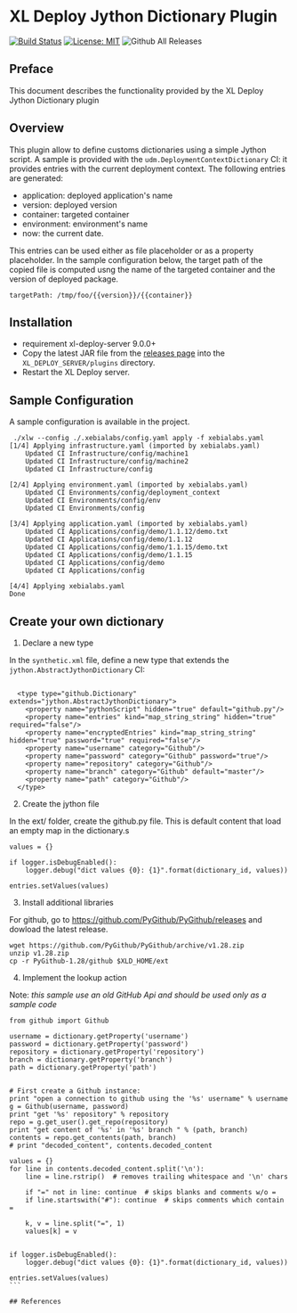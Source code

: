 # XL Deploy Jython Dictionary Plugin

[![Build Status][xld-jython-dictionary-plugin-travis-image]][xld-jython-dictionary-plugin-travis-url]
[![License: MIT][xld-jython-dictionary-plugin-license-image]][xld-jython-dictionary-plugin-license-url]
![Github All Releases][xld-jython-dictionary-plugin-downloads-image]

[xld-jython-dictionary-plugin-travis-image]: https://travis-ci.org/xebialabs-community/xld-jython-dictionary-plugin.svg?branch=master
[xld-jython-dictionary-plugin-travis-url]: https://travis-ci.org/xebialabs-community/xld-jython-dictionary-plugin
[xld-jython-dictionary-plugin-license-image]: https://img.shields.io/badge/License-MIT-yellow.svg
[xld-jython-dictionary-plugin-license-url]: https://opensource.org/licenses/MIT
[xld-jython-dictionary-plugin-downloads-image]: https://img.shields.io/github/downloads/xebialabs-com]

## Preface

This document describes the functionality provided by the XL Deploy Jython Dictionary plugin 

## Overview

This plugin allow to define customs dictionaries using a simple Jython script.
A sample is provided with the `udm.DeploymentContextDictionary` CI: it provides entries with the current deployment context.
The following entries are generated:
* application: deployed application's name
* version: deployed version
* container: targeted container
* environment: environment's name
* now: the current date.

This entries can be used either as file placeholder or as a property placeholder. 
In the sample configuration below, the target path of the copied file is computed usng the name of the targeted container and the version of deployed package.
````
targetPath: /tmp/foo/{{version}}/{{container}}
````


## Installation

* requirement xl-deploy-server 9.0.0+
* Copy the latest JAR file from the [releases page](https://github.com/xebialabs-community/xld-jython-dictionary-plugin/releases) into the `XL_DEPLOY_SERVER/plugins` directory.
* Restart the XL Deploy server.

## Sample Configuration
A sample configuration is available in the project.

```
 ./xlw --config ./.xebialabs/config.yaml apply -f xebialabs.yaml
[1/4] Applying infrastructure.yaml (imported by xebialabs.yaml)
    Updated CI Infrastructure/config/machine1
    Updated CI Infrastructure/config/machine2
    Updated CI Infrastructure/config

[2/4] Applying environment.yaml (imported by xebialabs.yaml)
    Updated CI Environments/config/deployment_context
    Updated CI Environments/config/env
    Updated CI Environments/config

[3/4] Applying application.yaml (imported by xebialabs.yaml)
    Updated CI Applications/config/demo/1.1.12/demo.txt
    Updated CI Applications/config/demo/1.1.12
    Updated CI Applications/config/demo/1.1.15/demo.txt
    Updated CI Applications/config/demo/1.1.15
    Updated CI Applications/config/demo
    Updated CI Applications/config

[4/4] Applying xebialabs.yaml
Done

```
## Create your own dictionary

1. Declare a new type

In the `synthetic.xml` file, define a new type that extends the `jython.AbstractJythonDictionary` CI:

```

  <type type="github.Dictionary" extends="jython.AbstractJythonDictionary">
    <property name="pythonScript" hidden="true" default="github.py"/>
    <property name="entries" kind="map_string_string" hidden="true" required="false"/>
    <property name="encryptedEntries" kind="map_string_string" hidden="true" password="true" required="false"/>
    <property name="username" category="Github"/>
    <property name="password" category="Github" password="true"/>
    <property name="repository" category="Github"/>
    <property name="branch" category="Github" default="master"/>
    <property name="path" category="Github"/>
  </type>
```

2. Create the jython file

In the ext/ folder, create the github.py file.
This is default content that load an empty map in the dictionary.s

```
values = {}

if logger.isDebugEnabled():
    logger.debug("dict values {0}: {1}".format(dictionary_id, values))

entries.setValues(values)
```

3. Install additional libraries

For github, go to https://github.com/PyGithub/PyGithub/releases and dowload the latest release.

```
wget https://github.com/PyGithub/PyGithub/archive/v1.28.zip
unzip v1.28.zip
cp -r PyGithub-1.28/github $XLD_HOME/ext
```
4. Implement the lookup action

Note: _this sample use an old GitHub Api and should be used only as a sample code_

````
from github import Github

username = dictionary.getProperty('username')
password = dictionary.getProperty('password')
repository = dictionary.getProperty('repository')
branch = dictionary.getProperty('branch')
path = dictionary.getProperty('path')


# First create a Github instance:
print "open a connection to github using the '%s' username" % username
g = Github(username, password)
print "get '%s' repository" % repository
repo = g.get_user().get_repo(repository)
print "get content of '%s' in '%s' branch " % (path, branch)
contents = repo.get_contents(path, branch)
# print "decoded_content", contents.decoded_content

values = {}
for line in contents.decoded_content.split('\n'):
    line = line.rstrip()  # removes trailing whitespace and '\n' chars

    if "=" not in line: continue  # skips blanks and comments w/o =
    if line.startswith("#"): continue  # skips comments which contain =

    k, v = line.split("=", 1)
    values[k] = v


if logger.isDebugEnabled():
    logger.debug("dict values {0}: {1}".format(dictionary_id, values))

entries.setValues(values)
```

## References

